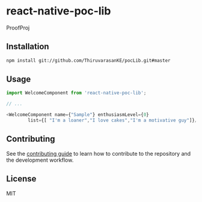 # react-native-poc-lib

ProofProj

## Installation

```sh
npm install git://github.com/ThiruvarasanKE/pocLib.git#master
```

## Usage

```js
import WelcomeComponent from 'react-native-poc-lib';

// ...

<WelcomeComponent name={"Sample"} enthusiasmLevel={0} 
        list={[ "I'm a loaner","I love cakes","I'm a motivative guy"]}/>
```

## Contributing

See the [contributing guide](CONTRIBUTING.md) to learn how to contribute to the repository and the development workflow.

## License

MIT
